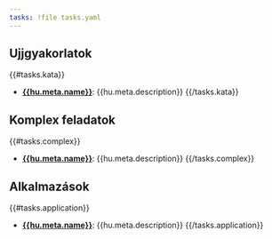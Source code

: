 ```yaml
---
tasks: !file tasks.yaml
---
```


## Ujjgyakorlatok

{{#tasks.kata}}
- **[{{hu.meta.name}}](#!/../tasks/{{id}}/task.hu.md)**: {{hu.meta.description}}
{{/tasks.kata}}

## Komplex feladatok

{{#tasks.complex}}
- **[{{hu.meta.name}}](#!/../tasks/{{id}}/task.hu.md)**: {{hu.meta.description}}
{{/tasks.complex}}
## Alkalmazások

{{#tasks.application}}
- **[{{hu.meta.name}}](#!/../tasks/{{id}}/task.hu.md)**: {{hu.meta.description}}
{{/tasks.application}}